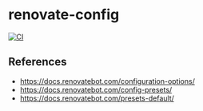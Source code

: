 # renovate-config

[![CI](https://github.com/chalkygames123/renovate-config/actions/workflows/ci.yaml/badge.svg)](https://github.com/chalkygames123/renovate-config/actions/workflows/ci.yaml)

## References

- https://docs.renovatebot.com/configuration-options/
- https://docs.renovatebot.com/config-presets/
- https://docs.renovatebot.com/presets-default/
